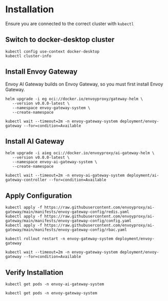 # Installation

Ensure you are connected to the correct cluster with `kubectl`

## Switch to docker\-desktop cluster
```warp-runnable-command
kubectl config use-context docker-desktop
kubectl cluster-info
```
## Install Envoy Gateway

Envoy AI Gateway builds on Envoy Gateway, so you must first install Envoy Gateway.

```warp-runnable-command
helm upgrade -i eg oci://docker.io/envoyproxy/gateway-helm \
   --version v0.0.0-latest \
   --namespace envoy-gateway-system \
   --create-namespace

kubectl wait --timeout=2m -n envoy-gateway-system deployment/envoy-gateway --for=condition=Available
```
## Install AI Gateway
```warp-runnable-command
helm upgrade -i aieg oci://docker.io/envoyproxy/ai-gateway-helm \
   --version v0.0.0-latest \
   --namespace envoy-ai-gateway-system \
   --create-namespace

kubectl wait --timeout=2m -n envoy-ai-gateway-system deployment/ai-gateway-controller --for=condition=Available
```
## Apply Configuration
```warp-runnable-command
kubectl apply -f https://raw.githubusercontent.com/envoyproxy/ai-gateway/main/manifests/envoy-gateway-config/redis.yaml
kubectl apply -f https://raw.githubusercontent.com/envoyproxy/ai-gateway/main/manifests/envoy-gateway-config/config.yaml
kubectl apply -f https://raw.githubusercontent.com/envoyproxy/ai-gateway/main/manifests/envoy-gateway-config/rbac.yaml

kubectl rollout restart -n envoy-gateway-system deployment/envoy-gateway

kubectl wait --timeout=2m -n envoy-gateway-system deployment/envoy-gateway --for=condition=Available
```
## Verify Installation
```warp-runnable-command
kubectl get pods -n envoy-ai-gateway-system
```
```warp-runnable-command
kubectl get pods -n envoy-gateway-system
```
